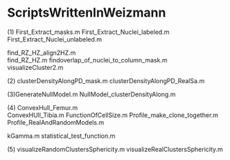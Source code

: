 # ScriptsWrittenInWeizmann


(1) First_Extract_masks.m 
First_Extract_Nuclei_labeled.m 
First_Extract_Nuclei_unlabeled.m

find_RZ_HZ_align2HZ.m                   
find_RZ_HZ.m
findoverlap_of_nuclei_to_column_mask.m  
visualizeCluster2.m


(2) clusterDensityAlongPD_mask.m 
clusterDensityAlongPD_RealSa.m 


(3)GenerateNullModel.m
NullModel_clusterDensityAlong.m


(4) ConvexHull_Femur.m                      
ConvexHUll_Tibia.m 
FunctionOfCellSize.m
Profile_make_clone_together.m
Profile_RealAndRandomModels.m
         
kGamma.m
 statistical_test_function.m
                  
(5)  visualizeRandomClustersSphericity.m
     visualizeRealClustersSphericity.m
